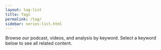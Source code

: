 ```yaml
---
layout: tag-list
title: Tags
permalink: /tag/
sidebar: series-list.html
---
```


Browse our podcast, videos, and analysis by keyword. Select a keyword below to see all related content.
